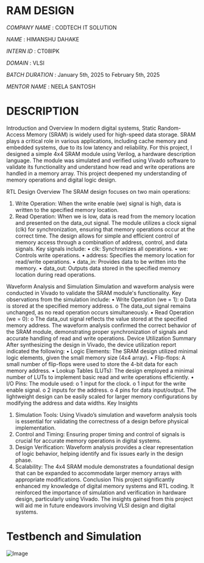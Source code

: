 #  RAM DESIGN

*COMPANY NAME* : CODTECH IT SOLUTION

*NAME* : HIMANSHU DAHAKE

*INTERN ID*  : CT08IPK

*DOMAIN* : VLSI

*BATCH DURATION* : January 5th, 2025 to February 5th, 2025

*MENTOR NAME* : NEELA SANTOSH

# DESCRIPTION 
   Introduction and Overview
In modern digital systems, Static Random-Access Memory (SRAM) is widely used for high-speed data storage. SRAM plays a critical role in various applications, including cache memory and embedded systems, due to its low latency and reliability. For this project, I designed a simple 4x4 SRAM module using Verilog, a hardware description language. The module was simulated and verified using Vivado software to validate its functionality and understand how read and write operations are handled in a memory array. This project deepened my understanding of memory operations and digital logic design.

 

RTL Design Overview
The SRAM design focuses on two main operations:
1.	Write Operation: When the write enable (we) signal is high, data is written to the specified memory location.
2.	Read Operation: When we is low, data is read from the memory location and presented on the data_out signal.
The module utilizes a clock signal (clk) for synchronization, ensuring that memory operations occur at the correct time. The design allows for simple and efficient control of memory access through a combination of address, control, and data signals. Key signals include:
•	clk: Synchronizes all operations.
•	we: Controls write operations.
•	address: Specifies the memory location for read/write operations.
•	data_in: Provides data to be written into the memory.
•	data_out: Outputs data stored in the specified memory location during read operations.

 

Waveform Analysis and Simulation
Simulation and waveform analysis were conducted in Vivado to validate the SRAM module's functionality. Key observations from the simulation include:
•	Write Operation (we = 1):
o	Data is stored at the specified memory address.
o	The data_out signal remains unchanged, as no read operation occurs simultaneously.
•	Read Operation (we = 0):
o	The data_out signal reflects the value stored at the specified memory address.
The waveform analysis confirmed the correct behavior of the SRAM module, demonstrating proper synchronization of signals and accurate handling of read and write operations.
Device Utilization Summary
After synthesizing the design in Vivado, the device utilization report indicated the following:
•	Logic Elements: The SRAM design utilized minimal logic elements, given the small memory size (4x4 array).
•	Flip-flops: A small number of flip-flops were used to store the 4-bit data for each memory address.
•	Lookup Tables (LUTs): The design employed a minimal number of LUTs to implement basic read and write operations efficiently.
•	I/O Pins: The module used:
o	1 input for the clock.
o	1 input for the write enable signal.
o	2 inputs for the address.
o	4 pins for data input/output.
The lightweight design can be easily scaled for larger memory configurations by modifying the address and data widths.
Key Insights
1.	Simulation Tools: Using Vivado’s simulation and waveform analysis tools is essential for validating the correctness of a design before physical implementation.
2.	Control and Timing: Ensuring proper timing and control of signals is crucial for accurate memory operations in digital systems.
3.	Design Verification: Waveform analysis provides a clear representation of logic behavior, helping identify and fix issues early in the design phase.
4.	Scalability: The 4x4 SRAM module demonstrates a foundational design that can be expanded to accommodate larger memory arrays with appropriate modifications.
Conclusion
This project significantly enhanced my knowledge of digital memory systems and RTL coding. It reinforced the importance of simulation and verification in hardware design, particularly using Vivado. The insights gained from this project will aid me in future endeavors involving VLSI design and digital systems.

# Testbench and Simulation

![Image](https://github.com/user-attachments/assets/49eaf608-3224-4b85-97d1-2047e8bb00e6)
